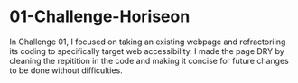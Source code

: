 # 01-Challenge-Horiseon

In Challenge 01, I focused on taking an existing webpage and refractoriing its coding to specifically target web accessibility. I made the page DRY by cleaning the repitition in the code and making it concise for future changes to be done without difficulties. 